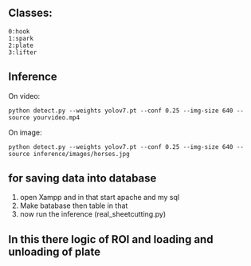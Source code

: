 ## Classes:
``` shell
0:hook
1:spark
2:plate
3:lifter

```
## Inference

On video:
``` shell
python detect.py --weights yolov7.pt --conf 0.25 --img-size 640 --source yourvideo.mp4
```

On image:
``` shell
python detect.py --weights yolov7.pt --conf 0.25 --img-size 640 --source inference/images/horses.jpg
```

## for saving data into database

1. open Xampp and in that start apache and my sql
2. Make batabase then table in that
4. now run the inference (real_sheetcutting.py)


## In this there logic of ROI and loading and unloading of plate 
